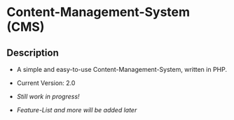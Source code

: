 # Content-Management-System (CMS) #

## Description ##
* A simple and easy-to-use Content-Management-System, written in PHP.

* Current Version: 2.0
* *Still work in progress!*
* *Feature-List and more will be added later*